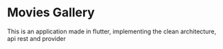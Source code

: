 # Movies Gallery 

This is an application made in flutter, implementing the clean architecture, api rest and provider
